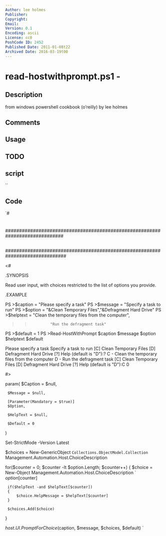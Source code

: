 ```yaml
---
Author: lee holmes
Publisher: 
Copyright: 
Email: 
Version: 0.1
Encoding: ascii
License: cc0
PoshCode ID: 2452
Published Date: 2011-01-08t22
Archived Date: 2016-03-19t00
---
```


# read-hostwithprompt.ps1 - 

## Description

from windows powershell cookbook (o’reilly) by lee holmes

## Comments



## Usage



## TODO



## script

``

## Code

`#
 #
 #############################################################################
 ##
 ##
 ##
 ##############################################################################
 
 <#
 
 .SYNOPSIS
 
 Read user input, with choices restricted to the list of options you
 provide.
 
 .EXAMPLE
 
 PS >$caption = "Please specify a task"
 PS >$message = "Specify a task to run"
 PS >$option = "&Clean Temporary Files","&Defragment Hard Drive"
 PS >$helptext = "Clean the temporary files from the computer",
 >>              "Run the defragment task"
 >>
 PS >$default = 1
 PS >Read-HostWithPrompt $caption $message $option $helptext $default
 
 Please specify a task
 Specify a task to run
 [C] Clean Temporary Files  [D] Defragment Hard Drive  [?] Help
 (default is "D"):?
 C - Clean the temporary files from the computer
 D - Run the defragment task
 [C] Clean Temporary Files  [D] Defragment Hard Drive  [?] Help
 (default is "D"):C
 0
 
 #>
 
 param(
     $Caption = $null,
 
     $Message = $null,
 
     [Parameter(Mandatory = $true)]
     $Option,
 
     $HelpText = $null,
 
     $Default = 0
 )
 
 Set-StrictMode -Version Latest
 
 $choices = New-GenericObject `
     Collections.ObjectModel.Collection `
     Management.Automation.Host.ChoiceDescription
 
 for($counter = 0; $counter -lt $option.Length; $counter++)
 {
     $choice = New-Object Management.Automation.Host.ChoiceDescription `
         $option[$counter]
 
     if($helpText -and $helpText[$counter])
     {
         $choice.HelpMessage = $helpText[$counter]
     }
 
     $choices.Add($choice)
 }
 
 $host.UI.PromptForChoice($caption, $message, $choices, $default)
`

